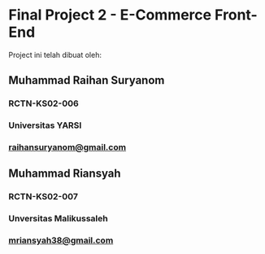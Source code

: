 # Final Project 2 - E-Commerce Front-End
Project ini telah dibuat oleh:

## Muhammad Raihan Suryanom
### RCTN-KS02-006
### Universitas YARSI
### raihansuryanom@gmail.com

## Muhammad Riansyah
### RCTN-KS02-007
### Unversitas Malikussaleh
### mriansyah38@gmail.com